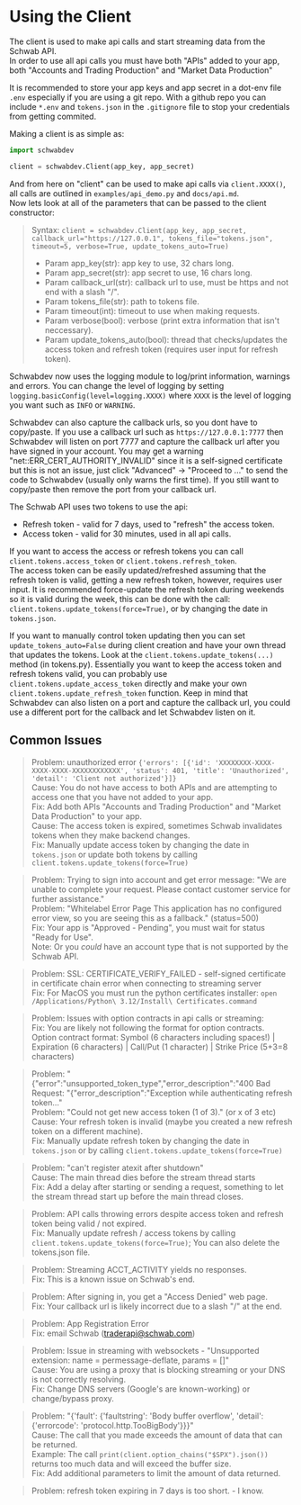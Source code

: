 # Using the Client

The client is used to make api calls and start streaming data from the Schwab API.  
In order to use all api calls you must have both "APIs" added to your app, both "Accounts and Trading Production" and "Market Data Production"

It is recommended to store your app keys and app secret in a dot-env file `.env` especially if you are using a git repo.
With a github repo you can include `*.env` and `tokens.json` in the `.gitignore` file to stop your credentials from getting commited. 

Making a client is as simple as:
```py
import schwabdev

client = schwabdev.Client(app_key, app_secret)
```
And from here on "client" can be used to make api calls via `client.XXXX()`, all calls are outlined in `examples/api_demo.py` and `docs/api.md`.  
Now lets look at all of the parameters that can be passed to the client constructor:
> Syntax: `client = schwabdev.Client(app_key, app_secret, callback_url="https://127.0.0.1", tokens_file="tokens.json", timeout=5, verbose=True, update_tokens_auto=True)`
> * Param app_key(str): app key to use, 32 chars long.  
> * Param app_secret(str): app secret to use, 16 chars long.  
> * Param callback_url(str): callback url to use, must be https and not end with a slash "/".  
> * Param tokens_file(str): path to tokens file.  
> * Param timeout(int): timeout to use when making requests.  
> * Param verbose(bool): verbose (print extra information that isn't neccessary).  
> * Param update_tokens_auto(bool): thread that checks/updates the access token and refresh token (requires user input for refresh token).

Schwabdev now uses the logging module to log/print information, warnings and errors. You can change the level of logging by setting `logging.basicConfig(level=logging.XXXX)` where `XXXX` is the level of logging you want such as `INFO` or `WARNING`.

Schwabdev can also capture the callback urls, so you dont have to copy/paste. If you use a callback url such as `https://127.0.0.1:7777` then Schwabdev will listen on port 7777 and capture the callback url after you have signed in your account. You may get a warning "net::ERR_CERT_AUTHORITY_INVALID" since it is a self-signed certificate but this is not an issue, just click "Advanced" -> "Proceed to ..." to send the code to Schwabdev (usually only warns the first time). If you still want to copy/paste then remove the port from your callback url.

The Schwab API uses two tokens to use the api:
* Refresh token - valid for 7 days, used to "refresh" the access token.
* Access token - valid for 30 minutes, used in all api calls.   

If you want to access the access or refresh tokens you can call `client.tokens.access_token` or `client.tokens.refresh_token`.  
The access token can be easily updated/refreshed assuming that the refresh token is valid, getting a new refresh token, however, requires user input. It is recommended force-update the refresh token during weekends so it is valid during the week, this can be done with the call: `client.tokens.update_tokens(force=True)`, or by changing the date in `tokens.json`.

If you want to manually control token updating then you can set `update_tokens_auto=False` during client creation and have your own thread that updates the tokens. Look at the `client.tokens.update_tokens(...)` method (in tokens.py). Essentially you want to keep the access token and refresh tokens valid, you can probably use `client.tokens.update_access_token` directly and make your own `client.tokens.update_refresh_token` function. Keep in mind that Schwabdev can also listen on a port and capture the callback url, you could use a different port for the callback and let Schwabdev listen on it.

## Common Issues

> Problem: unauthorized error `{'errors': [{'id': 'XXXXXXXX-XXXX-XXXX-XXXX-XXXXXXXXXXXX', 'status': 401, 'title': 'Unauthorized', 'detail': 'Client not authorized'}]}`  
> Cause: You do not have access to both APIs and are attempting to access one that you have not added to your app.  
> Fix: Add both APIs "Accounts and Trading Production" and "Market Data Production" to your app.  
> Cause: The access token is expired, sometimes Schwab invalidates tokens when they make backend changes.  
> Fix: Manually update access token by changing the date in `tokens.json` or update both tokens by calling `client.tokens.update_tokens(force=True)`

> Problem: Trying to sign into account and get error message: "We are unable to complete your request. Please contact customer service for further assistance."  
> Problem: "Whitelabel Error Page This application has no configured error view, so you are seeing this as a fallback." (status=500)  
> Fix: Your app is "Approved - Pending", you must wait for status "Ready for Use".  
> Note: Or you *could* have an account type that is not supported by the Schwab API.

> Problem: SSL: CERTIFICATE_VERIFY_FAILED - self-signed certificate in certificate chain error when connecting to streaming server  
> Fix: For MacOS you must run the python certificates installer: `open /Applications/Python\ 3.12/Install\ Certificates.command`

> Problem: Issues with option contracts in api calls or streaming:  
> Fix: You are likely not following the format for option contracts.   
> Option contract format: Symbol (6 characters including spaces!) | Expiration (6 characters) | Call/Put (1 character) | Strike Price (5+3=8 characters)

> Problem: "{"error":"unsupported_token_type","error_description":"400 Bad Request: \"{\"error_description\":\"Exception while authenticating refresh token..."  
> Problem: "Could not get new access token (1 of 3)." (or x of 3 etc)  
> Cause: Your refresh token is invalid (maybe you created a new refresh token on a different machine).  
> Fix: Manually update refresh token by changing the date in `tokens.json` or by calling `client.tokens.update_tokens(force=True)`

> Problem: "can't register atexit after shutdown"  
> Cause: The main thread dies before the stream thread starts  
> Fix: Add a delay after starting or sending a request, something to let the stream thread start up before the main thread closes.

> Problem: API calls throwing errors despite access token and refresh token being valid / not expired.  
> Fix: Manually update refresh / access tokens by calling `client.tokens.update_tokens(force=True)`; You can also delete the tokens.json file.

> Problem: Streaming ACCT_ACTIVITY yields no responses.   
> Fix: This is a known issue on Schwab's end.

> Problem: After signing in, you get a "Access Denied" web page.  
> Fix: Your callback url is likely incorrect due to a slash "/" at the end.

> Problem: App Registration Error  
> Fix: email Schwab (traderapi@schwab.com)

> Problem: Issue in streaming with websockets - "Unsupported extension: name = permessage-deflate, params = []"  
> Cause: You are using a proxy that is blocking streaming or your DNS is not correctly resolving.  
> Fix: Change DNS servers (Google's are known-working) or change/bypass proxy.

> Problem: "{'fault': {'faultstring': 'Body buffer overflow', 'detail': {'errorcode': 'protocol.http.TooBigBody'}}}"  
> Cause: The call that you made exceeds the amount of data that can be returned.  
> Example: The call `print(client.option_chains("$SPX").json())` returns too much data and will exceed the buffer size.  
> Fix: Add additional parameters to limit the amount of data returned.

> Problem: refresh token expiring in 7 days is too short. - I know. 




